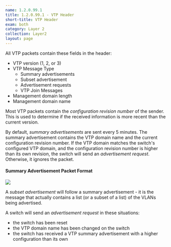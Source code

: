 ```yaml
---
name: 1.2.0.99.1
title: 1.2.0.99.1 - VTP Header
short-title: VTP Header
exam: both
category: Layer 2
collection: Layer2
layout: page
---
```

All VTP packets contain these fields in the header:
- VTP version (1, 2, or 3)
- VTP Message Type
	- Summary advertisements
	- Subset advertisement
	- Advertisement requests
	- VTP Join Messages
- Management domain length
- Management domain name

Most VTP packets contain the *configuration revision number* of the sender. This is used to determine if the received information is more recent than the current version.

By default, *summary advertisements* are sent every 5 minutes. The summary advertisement contains the VTP domain name and the current configuration revision number. If the VTP domain matches the switch's configured VTP domain, and the configuration revision number is higher than its own revision, the switch will send an *advertisement request*. Otherwise, it ignores the packet.

#### Summary Advertisement Packet Format
![][image-1]

A *subset advertisement* will follow a summary advertisement - it is the message that actually contains a list (or a subset of a list) of the VLANs being advertised.

A switch will send an *advertisement request* in these situations:
- the switch has been reset
- the VTP domain name has been changed on the switch
- the switch has received a VTP summary advertisement with a higher configuration than its own

[image-1]:	http://www.cisco.com/c/dam/en/us/support/docs/lan-switching/vtp/10558-21c.gif